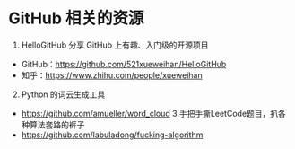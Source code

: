 # GitHub 相关的资源

1. HelloGitHub 分享 GitHub 上有趣、入门级的开源项目
- GitHub：https://github.com/521xueweihan/HelloGitHub
- 知乎：https://www.zhihu.com/people/xueweihan
2. Python 的词云生成工具
- https://github.com/amueller/word_cloud
3.手把手撕LeetCode题目，扒各种算法套路的裤子
- https://github.com/labuladong/fucking-algorithm
